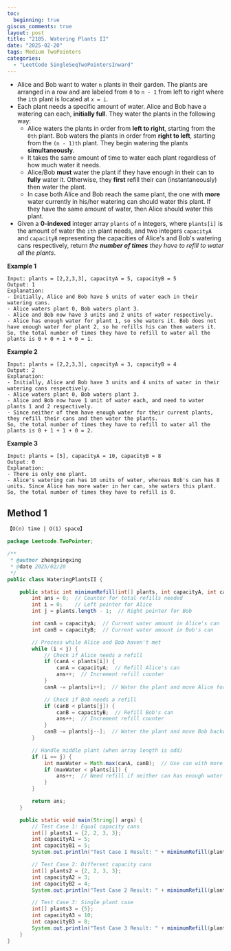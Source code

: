 ```yaml
---
toc:
  beginning: true
giscus_comments: true
layout: post
title: "2105. Watering Plants II"
date: "2025-02-20"
tags: Medium TwoPointers
categories:
  - "LeetCode SingleSeqTwoPointersInward"
---
```


- Alice and Bob want to water `n` plants in their garden. The plants are arranged in a row and are labeled from `0` to `n - 1` from left to right where the `ith` plant is located at `x = i`.
- Each plant needs a specific amount of water. Alice and Bob have a watering can each, **initially full**. They water the plants in the following way:
  - Alice waters the plants in order from **left to right**, starting from the `0th` plant. Bob waters the plants in order from **right to left**, starting from the `(n - 1)th` plant. They begin watering the plants **simultaneously**.
  - It takes the same amount of time to water each plant regardless of how much water it needs.
  - Alice/Bob **must** water the plant if they have enough in their can to **fully** water it. Otherwise, they **first** refill their can (instantaneously) then water the plant.
  - In case both Alice and Bob reach the same plant, the one with **more** water currently in his/her watering can should water this plant. If they have the same amount of water, then Alice should water this plant.
- Given a **0-indexed** integer array `plants` of `n` integers, where `plants[i]` is the amount of water the `ith` plant needs, and two integers `capacityA` and `capacityB` representing the capacities of Alice's and Bob's watering cans respectively, return *the **number of times** they have to refill to water all the plants*.

**Example 1**

```
Input: plants = [2,2,3,3], capacityA = 5, capacityB = 5
Output: 1
Explanation:
- Initially, Alice and Bob have 5 units of water each in their watering cans.
- Alice waters plant 0, Bob waters plant 3.
- Alice and Bob now have 3 units and 2 units of water respectively.
- Alice has enough water for plant 1, so she waters it. Bob does not have enough water for plant 2, so he refills his can then waters it.
So, the total number of times they have to refill to water all the plants is 0 + 0 + 1 + 0 = 1.
```

**Example 2**

```
Input: plants = [2,2,3,3], capacityA = 3, capacityB = 4
Output: 2
Explanation:
- Initially, Alice and Bob have 3 units and 4 units of water in their watering cans respectively.
- Alice waters plant 0, Bob waters plant 3.
- Alice and Bob now have 1 unit of water each, and need to water plants 1 and 2 respectively.
- Since neither of them have enough water for their current plants, they refill their cans and then water the plants.
So, the total number of times they have to refill to water all the plants is 0 + 1 + 1 + 0 = 2.
```

**Example 3**

```
Input: plants = [5], capacityA = 10, capacityB = 8
Output: 0
Explanation:
- There is only one plant.
- Alice's watering can has 10 units of water, whereas Bob's can has 8 units. Since Alice has more water in her can, she waters this plant.
So, the total number of times they have to refill is 0.
```

## Method 1

```tex
【O(n) time | O(1) space】
```

```java
package Leetcode.TwoPointer;

/**
 * @author zhengxingxing
 * @date 2025/02/20
 */
public class WateringPlantsII {

    public static int minimumRefill(int[] plants, int capacityA, int capacityB) {
        int ans = 0;  // Counter for total refills needed
        int i = 0;    // Left pointer for Alice
        int j = plants.length - 1;  // Right pointer for Bob

        int canA = capacityA;  // Current water amount in Alice's can
        int canB = capacityB;  // Current water amount in Bob's can

        // Process while Alice and Bob haven't met
        while (i < j) {
            // Check if Alice needs a refill
            if (canA < plants[i]) {
                canA = capacityA;  // Refill Alice's can
                ans++;  // Increment refill counter
            }
            canA -= plants[i++];  // Water the plant and move Alice forward

            // Check if Bob needs a refill
            if (canB < plants[j]) {
                canB = capacityB;  // Refill Bob's can
                ans++;  // Increment refill counter
            }
            canB -= plants[j--];  // Water the plant and move Bob backward
        }

        // Handle middle plant (when array length is odd)
        if (i == j) {
            int maxWater = Math.max(canA, canB);  // Use can with more water
            if (maxWater < plants[i]) {
                ans++;  // Need refill if neither can has enough water
            }
        }

        return ans;
    }

    public static void main(String[] args) {
        // Test Case 1: Equal capacity cans
        int[] plants1 = {2, 2, 3, 3};
        int capacityA1 = 5;
        int capacityB1 = 5;
        System.out.println("Test Case 1 Result: " + minimumRefill(plants1, capacityA1, capacityB1)); // Expected: 1

        // Test Case 2: Different capacity cans
        int[] plants2 = {2, 2, 3, 3};
        int capacityA2 = 3;
        int capacityB2 = 4;
        System.out.println("Test Case 2 Result: " + minimumRefill(plants2, capacityA2, capacityB2)); // Expected: 2

        // Test Case 3: Single plant case
        int[] plants3 = {5};
        int capacityA3 = 10;
        int capacityB3 = 8;
        System.out.println("Test Case 3 Result: " + minimumRefill(plants3, capacityA3, capacityB3)); // Expected: 0
    }
}

```





